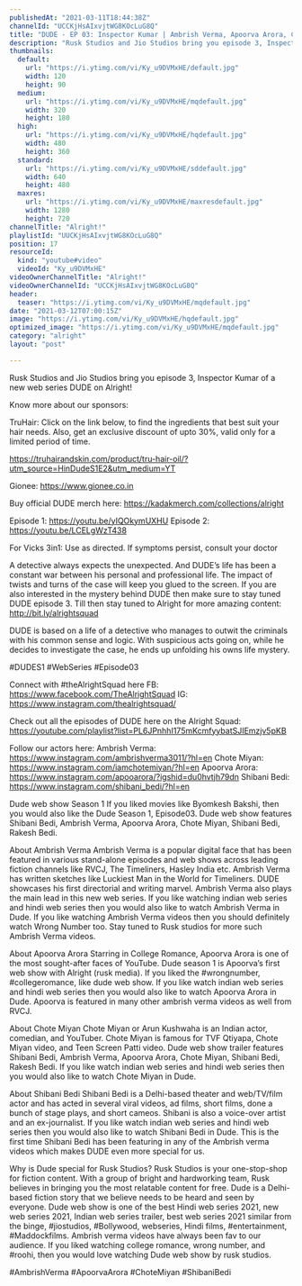 ```yaml
---
publishedAt: "2021-03-11T18:44:38Z"
channelId: "UCCKjHsAIxvjtWG8KOcLuG8Q"
title: "DUDE - EP 03: Inspector Kumar | Ambrish Verma, Apoorva Arora, Chote Miyan | Web Series"
description: "Rusk Studios and Jio Studios bring you episode 3, Inspector Kumar of a new web series DUDE on Alright! \n\nKnow more about our sponsors: \n\nTruHair:\nClick on the link below, to find the ingredients that best suit your hair needs. Also, get an exclusive discount of upto 30%, valid only for a limited period of time.\n\nhttps://truhairandskin.com/product/tru-hair-oil/?utm_source=HinDudeS1E2&utm_medium=YT\n\n\nGionee: https://www.gionee.co.in\n\n\nBuy official DUDE merch here: https://kadakmerch.com/collections/alright\n\nEpisode 1: https://youtu.be/yIQOkymUXHU\nEpisode 2: https://youtu.be/LCELgWzT438\n\nFor Vicks 3in1: Use as directed. If symptoms persist, consult your doctor\n\nA detective always expects the unexpected. And DUDE’s life has been a constant war between his personal and professional life. The impact of twists and turns of the case will keep you glued to the screen. If you are also interested in the mystery behind DUDE then make sure to stay tuned DUDE episode 3. Till then stay tuned to Alright for more amazing content: http://bit.ly/alrightsquad​\n\nDUDE is based on a life of a detective who manages to outwit the criminals with his common sense and logic. With suspicious acts going on, while he decides to investigate the case, he ends up unfolding his owns life mystery. \n \n#DUDES1​ #WebSeries​ #Episode03\n\nConnect with #theAlrightSquad here\nFB: https://www.facebook.com/TheAlrightSquad\nIG: https://www.instagram.com/thealrightsquad/\n\nCheck out all the episodes of DUDE here on the Alright Squad: https://youtube.com/playlist?list=PL6JPnhhI175mKcmfyybatSJIEmzjv5pKB \n\nFollow our actors here: \nAmbrish Verma: https://www.instagram.com/ambrishverma3011/?hl=en \nChote Miyan: https://www.instagram.com/iamchotemiyan/?hl=en \nApoorva Arora: https://www.instagram.com/apooarora/?igshid=du0hvtjh79dn \nShibani Bedi: https://www.instagram.com/shibani_bedi/?hl=en \n\nDude web show Season 1 \nIf you liked movies like Byomkesh Bakshi, then you would also like the Dude Season 1, Episode03. Dude web show features Shibani Bedi, Ambrish Verma, Apoorva Arora, Chote Miyan, Shibani Bedi, Rakesh Bedi. \n\n\nAbout Ambrish Verma \nAmbrish Verma is a popular digital face that has been featured in various stand-alone episodes and web shows across leading fiction channels like RVCJ, The Timeliners, Hasley India etc. Ambrish Verma has written sketches like Luckiest Man in the World for Timeliners. DUDE showcases his first directorial and writing marvel. Ambrish Verma also plays the main lead in this new web series. If you like watching indian web series and hindi web series then you would also like to watch Ambrish Verma in Dude. If you like watching Ambrish Verma videos then you should definitely watch Wrong Number too. Stay tuned to Rusk studios for more such Ambrish Verma videos. \n\nAbout Apoorva Arora \nStarring in College Romance, Apoorva Arora is one of the most sought-after faces of YouTube. Dude season 1 is Apoorva’s first web show with Alright (rusk media). If you liked the #wrongnumber, #collegeromance, like dude web show. If you like watch indian web series and hindi web series then you would also like to watch Apoorva Arora in Dude. Apoorva is featured in many other ambrish verma videos as well from RVCJ.\n\nAbout Chote Miyan \nChote Miyan or Arun Kushwaha is an Indian actor, comedian, and YouTuber. Chote Miyan is famous for TVF Qtiyapa, Chote Miyan video, and Teen Screen Patti video. Dude web show trailer features Shibani Bedi, Ambrish Verma, Apoorva Arora, Chote Miyan, Shibani Bedi, Rakesh Bedi. If you like watch indian web series and hindi web series then you would also like to watch Chote Miyan in Dude.\n\nAbout Shibani Bedi \nShibani Bedi is a Delhi-based theater and web/TV/film actor and has acted in several viral videos, ad films, short films, done a bunch of stage plays, and short cameos. Shibani is also a voice-over artist and an ex-journalist. If you like watch indian web series and hindi web series then you would also like to watch Shibani Bedi in Dude. This is the first time Shibani Bedi has been featuring in any of the Ambrish verma videos which makes DUDE even more special for us.\n\nWhy is Dude special for Rusk Studios? \nRusk Studios is your one-stop-shop for fiction content. With a group of bright and hardworking team, Rusk believes in bringing you the most relatable content for free. Dude is a Delhi-based fiction story that we believe needs to be heard and seen by everyone. Dude web show is one of the best Hindi web series 2021, new web series 2021, Indian web series trailer, best web series 2021 similar from the binge, #jiostudios, #Bollywood, webseries, Hindi films, #entertainment, #Maddockfilms. Ambrish verma videos have always been fav to our audience. If you liked watching college romance, wrong number, and #roohi, then you would love watching Dude web show by rusk studios.\n\n#AmbrishVerma #ApoorvaArora #ChoteMiyan #ShibaniBedi"
thumbnails:
  default:
    url: "https://i.ytimg.com/vi/Ky_u9DVMxHE/default.jpg"
    width: 120
    height: 90
  medium:
    url: "https://i.ytimg.com/vi/Ky_u9DVMxHE/mqdefault.jpg"
    width: 320
    height: 180
  high:
    url: "https://i.ytimg.com/vi/Ky_u9DVMxHE/hqdefault.jpg"
    width: 480
    height: 360
  standard:
    url: "https://i.ytimg.com/vi/Ky_u9DVMxHE/sddefault.jpg"
    width: 640
    height: 480
  maxres:
    url: "https://i.ytimg.com/vi/Ky_u9DVMxHE/maxresdefault.jpg"
    width: 1280
    height: 720
channelTitle: "Alright!"
playlistId: "UUCKjHsAIxvjtWG8KOcLuG8Q"
position: 17
resourceId:
  kind: "youtube#video"
  videoId: "Ky_u9DVMxHE"
videoOwnerChannelTitle: "Alright!"
videoOwnerChannelId: "UCCKjHsAIxvjtWG8KOcLuG8Q"
header:
  teaser: "https://i.ytimg.com/vi/Ky_u9DVMxHE/mqdefault.jpg"
date: "2021-03-12T07:00:15Z"
image: "https://i.ytimg.com/vi/Ky_u9DVMxHE/hqdefault.jpg"
optimized_image: "https://i.ytimg.com/vi/Ky_u9DVMxHE/mqdefault.jpg"
category: "alright"
layout: "post"

---
```

Rusk Studios and Jio Studios bring you episode 3, Inspector Kumar of a new web series DUDE on Alright! 

Know more about our sponsors: 

TruHair:
Click on the link below, to find the ingredients that best suit your hair needs. Also, get an exclusive discount of upto 30%, valid only for a limited period of time.

https://truhairandskin.com/product/tru-hair-oil/?utm_source=HinDudeS1E2&utm_medium=YT


Gionee: https://www.gionee.co.in


Buy official DUDE merch here: https://kadakmerch.com/collections/alright

Episode 1: https://youtu.be/yIQOkymUXHU
Episode 2: https://youtu.be/LCELgWzT438

For Vicks 3in1: Use as directed. If symptoms persist, consult your doctor

A detective always expects the unexpected. And DUDE’s life has been a constant war between his personal and professional life. The impact of twists and turns of the case will keep you glued to the screen. If you are also interested in the mystery behind DUDE then make sure to stay tuned DUDE episode 3. Till then stay tuned to Alright for more amazing content: http://bit.ly/alrightsquad​

DUDE is based on a life of a detective who manages to outwit the criminals with his common sense and logic. With suspicious acts going on, while he decides to investigate the case, he ends up unfolding his owns life mystery. 
 
#DUDES1​ #WebSeries​ #Episode03

Connect with #theAlrightSquad here
FB: https://www.facebook.com/TheAlrightSquad
IG: https://www.instagram.com/thealrightsquad/

Check out all the episodes of DUDE here on the Alright Squad: https://youtube.com/playlist?list=PL6JPnhhI175mKcmfyybatSJIEmzjv5pKB 

Follow our actors here: 
Ambrish Verma: https://www.instagram.com/ambrishverma3011/?hl=en 
Chote Miyan: https://www.instagram.com/iamchotemiyan/?hl=en 
Apoorva Arora: https://www.instagram.com/apooarora/?igshid=du0hvtjh79dn 
Shibani Bedi: https://www.instagram.com/shibani_bedi/?hl=en 

Dude web show Season 1 
If you liked movies like Byomkesh Bakshi, then you would also like the Dude Season 1, Episode03. Dude web show features Shibani Bedi, Ambrish Verma, Apoorva Arora, Chote Miyan, Shibani Bedi, Rakesh Bedi. 


About Ambrish Verma 
Ambrish Verma is a popular digital face that has been featured in various stand-alone episodes and web shows across leading fiction channels like RVCJ, The Timeliners, Hasley India etc. Ambrish Verma has written sketches like Luckiest Man in the World for Timeliners. DUDE showcases his first directorial and writing marvel. Ambrish Verma also plays the main lead in this new web series. If you like watching indian web series and hindi web series then you would also like to watch Ambrish Verma in Dude. If you like watching Ambrish Verma videos then you should definitely watch Wrong Number too. Stay tuned to Rusk studios for more such Ambrish Verma videos. 

About Apoorva Arora 
Starring in College Romance, Apoorva Arora is one of the most sought-after faces of YouTube. Dude season 1 is Apoorva’s first web show with Alright (rusk media). If you liked the #wrongnumber, #collegeromance, like dude web show. If you like watch indian web series and hindi web series then you would also like to watch Apoorva Arora in Dude. Apoorva is featured in many other ambrish verma videos as well from RVCJ.

About Chote Miyan 
Chote Miyan or Arun Kushwaha is an Indian actor, comedian, and YouTuber. Chote Miyan is famous for TVF Qtiyapa, Chote Miyan video, and Teen Screen Patti video. Dude web show trailer features Shibani Bedi, Ambrish Verma, Apoorva Arora, Chote Miyan, Shibani Bedi, Rakesh Bedi. If you like watch indian web series and hindi web series then you would also like to watch Chote Miyan in Dude.

About Shibani Bedi 
Shibani Bedi is a Delhi-based theater and web/TV/film actor and has acted in several viral videos, ad films, short films, done a bunch of stage plays, and short cameos. Shibani is also a voice-over artist and an ex-journalist. If you like watch indian web series and hindi web series then you would also like to watch Shibani Bedi in Dude. This is the first time Shibani Bedi has been featuring in any of the Ambrish verma videos which makes DUDE even more special for us.

Why is Dude special for Rusk Studios? 
Rusk Studios is your one-stop-shop for fiction content. With a group of bright and hardworking team, Rusk believes in bringing you the most relatable content for free. Dude is a Delhi-based fiction story that we believe needs to be heard and seen by everyone. Dude web show is one of the best Hindi web series 2021, new web series 2021, Indian web series trailer, best web series 2021 similar from the binge, #jiostudios, #Bollywood, webseries, Hindi films, #entertainment, #Maddockfilms. Ambrish verma videos have always been fav to our audience. If you liked watching college romance, wrong number, and #roohi, then you would love watching Dude web show by rusk studios.

#AmbrishVerma #ApoorvaArora #ChoteMiyan #ShibaniBedi